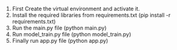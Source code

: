 1. First Create the virtual environment and activate it.
2. Install the required libraries from requirements.txt (pip install -r requirements.txt)
3. Run the main.py file (python main.py)
4. Run model_train.py file (python model_train.py)
5. Finally run app.py file (python app.py)
